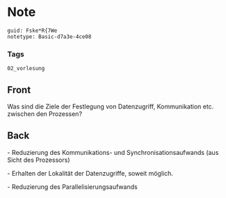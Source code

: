 # Note
```
guid: Fske*R{7We
notetype: Basic-d7a3e-4ce08
```

### Tags
```
02_vorlesung
```

## Front
<p>Was sind die Ziele der Festlegung von Datenzugriff,
Kommunikation etc. zwischen den Prozessen?

## Back
<p>- Reduzierung des Kommunikations- und Synchronisationsaufwands
(aus Sicht des Prozessors)
<p>- Erhalten der Lokalität der Datenzugriffe, soweit möglich.
<p>- Reduzierung des Parallelisierungsaufwands
